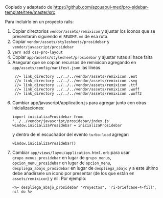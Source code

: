 Copiado y adaptado de
https://github.com/azouaoui-med/pro-sidebar-template/tree/master/src

Para incluirlo en un proyecto rails:

1. Copiar directorios `vendor/assets/remixicon` y ajustar los iconos
   que se presentarán siguiendo el `README.md` de esa ruta.
2. Copiar `vendor/assets/stylesheets/prosidebar` y 
   `vendor/javascript/prosidebar`
2. `yarn add css-pro-layout`
3. Copiar `app/assets/stylesheet/prosidebar` y ajustar rutas si hace falta
4. Asegurar que se copian recursos de remixicon agregando en
   `app/assets/config/manifest.json` las líneas
   ```
    //= link_directory ../../../vendor/assets/remixicon .eot
    //= link_directory ../../../vendor/assets/remixicon .svg
    //= link_directory ../../../vendor/assets/remixicon .ttf
    //= link_directory ../../../vendor/assets/remixicon .woff
    //= link_directory ../../../vendor/assets/remixicon .woff2
    ```
5. Cambiar app/javascript/application.js para agregar junto con 
   otras inicializaciones:
   ```
   import inicializaProsidebar from '../../vendor/javascript/prosidebar/index.js'
   window.inicializaProsidebar = inicializaProsidebar
   ```
   y dentro de el escuchador del evento `turbo:load` agregar:
   ```
   window.inicializaProsidebar()
   ```
6. Cambiar `app/views/layou/application.html.erb` para usar
   `grupo_menus_prosidebar` en lugar de `grupo_menus`,
   `opcion_menu_prosidebar` en lugar de `opcion_menu`,
   `despliega_abajo_prosidebar` en lugar de `despliega_abajo` y
   a este último debe añadirsele un icono por presentar
   (de los que están en `assets/remixicon`) y nil. Por ejemplo:
   ```
   <%= despliega_abajo_prosidebar "Proyectos", 'ri-briefcase-4-fill', nil do %>
   ```

